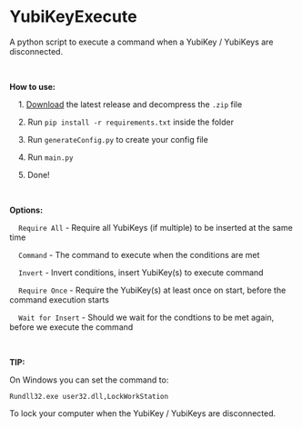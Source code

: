 # YubiKeyExecute

A python script to execute a command when a YubiKey / YubiKeys are disconnected.

‏‏‎ ‎

**How to use:**

    1. [Download](https://github.com/TriLinder/YubiKeyExecute/releases/download/v1.1/YubiKeyExecute.zip) the latest release and decompress the `.zip` file

    2. Run `pip install -r requirements.txt` inside the folder

    3. Run `generateConfig.py` to create your config file

    4. Run `main.py`

    5. Done!

‏‏‎ ‎

**Options:**

    `Require All` - Require all YubiKeys (if multiple) to be inserted at the same time

    `Command` - The command to execute when the conditions are met

    `Invert` - Invert conditions, insert YubiKey(s) to execute command

    `Require Once` - Require the YubiKey(s) at least once on start, before the command execution starts

    `Wait for Insert` - Should we wait for the condtions to be met again, before we execute the command

‎

**TIP:**

On Windows you can set the command to:

`Rundll32.exe user32.dll,LockWorkStation`

To lock your computer when the YubiKey / YubiKeys are disconnected.
